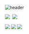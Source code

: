 

![header](https://capsule-render.vercel.app/api?type=waving&color=00235B&height=300&section=header&text=Developer%20Ditto&fontSize=90&fontColor=ffffff&animation=fadeIn&fontAlignY=38&desc=&descAlignY=51&descAlign=62)
<p>
  <a href="https://constate.github.io/"><img src="https://img.shields.io/badge/Ditto's Blog-484f58?style=flat-square&logo=GitHub&logoColor=white"/></a>&nbsp
  <a href="mailto:constate93@gmail.com"><img src="https://img.shields.io/badge/constate93@gmail.com-d14836?style=flat-square&logo=Gmail&logoColor=white&link=constate93@gmail.com"/></a>
</p>
  
  
<p>
  <img src="https://img.shields.io/badge/JavaScript-323330?style=for-the-badge&logo=javascript&logoColor=F7DF1E"/>
  <img src="https://img.shields.io/badge/React-20232A?style=for-the-badge&logo=react&logoColor=61DAFB"/>
  <img src="https://img.shields.io/badge/Node.js-43853D?style=for-the-badge&logo=node.js&logoColor=white"/>
  <br/>
</p>
